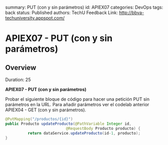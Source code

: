 summary: PUT (con y sin parámetros)
id: APIEX07
categories: DevOps
tags: back
status: Published 
authors: TechU
Feedback Link: http://bbva-techuniversity.appspot.com/

# APIEX07 - PUT (con y sin parámetros)
<!-- ------------------------ -->
## Overview 
Duration: 25

**APIEX07 - PUT (con y sin parámetros)** 

Probar el siguiente bloque de código para hacer una petición PUT sin parámetros en la URL. Para añadir parámetros ver el codelab anterior APIEX04 - GET (con y sin parámetros).

```java
@PutMapping("/productos/{id}")
public Producto updateProducto(@PathVariable Integer id,
                           @RequestBody Producto producto) {
          return dataService.updateProducto(id-1, producto);
}
```

